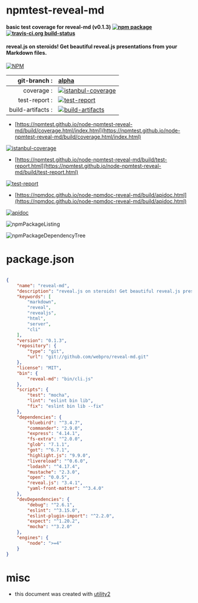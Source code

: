 # npmtest-reveal-md

#### basic test coverage for  reveal-md (v0.1.3)  [![npm package](https://img.shields.io/npm/v/npmtest-reveal-md.svg?style=flat-square)](https://www.npmjs.org/package/npmtest-reveal-md) [![travis-ci.org build-status](https://api.travis-ci.org/npmtest/node-npmtest-reveal-md.svg)](https://travis-ci.org/npmtest/node-npmtest-reveal-md)

#### reveal.js on steroids! Get beautiful reveal.js presentations from your Markdown files.

[![NPM](https://nodei.co/npm/reveal-md.png?downloads=true&downloadRank=true&stars=true)](https://www.npmjs.com/package/reveal-md)

| git-branch : | [alpha](https://github.com/npmtest/node-npmtest-reveal-md/tree/alpha)|
|--:|:--|
| coverage : | [![istanbul-coverage](https://npmtest.github.io/node-npmtest-reveal-md/build/coverage.badge.svg)](https://npmtest.github.io/node-npmtest-reveal-md/build/coverage.html/index.html)|
| test-report : | [![test-report](https://npmtest.github.io/node-npmtest-reveal-md/build/test-report.badge.svg)](https://npmtest.github.io/node-npmtest-reveal-md/build/test-report.html)|
| build-artifacts : | [![build-artifacts](https://npmtest.github.io/node-npmtest-reveal-md/glyphicons_144_folder_open.png)](https://github.com/npmtest/node-npmtest-reveal-md/tree/gh-pages/build)|

- [https://npmtest.github.io/node-npmtest-reveal-md/build/coverage.html/index.html](https://npmtest.github.io/node-npmtest-reveal-md/build/coverage.html/index.html)

[![istanbul-coverage](https://npmtest.github.io/node-npmtest-reveal-md/build/screenCapture.buildCi.browser.%252Ftmp%252Fbuild%252Fcoverage.lib.html.png)](https://npmtest.github.io/node-npmtest-reveal-md/build/coverage.html/index.html)

- [https://npmtest.github.io/node-npmtest-reveal-md/build/test-report.html](https://npmtest.github.io/node-npmtest-reveal-md/build/test-report.html)

[![test-report](https://npmtest.github.io/node-npmtest-reveal-md/build/screenCapture.buildCi.browser.%252Ftmp%252Fbuild%252Ftest-report.html.png)](https://npmtest.github.io/node-npmtest-reveal-md/build/test-report.html)

- [https://npmdoc.github.io/node-npmdoc-reveal-md/build/apidoc.html](https://npmdoc.github.io/node-npmdoc-reveal-md/build/apidoc.html)

[![apidoc](https://npmdoc.github.io/node-npmdoc-reveal-md/build/screenCapture.buildCi.browser.%252Ftmp%252Fbuild%252Fapidoc.html.png)](https://npmdoc.github.io/node-npmdoc-reveal-md/build/apidoc.html)

![npmPackageListing](https://npmtest.github.io/node-npmtest-reveal-md/build/screenCapture.npmPackageListing.svg)

![npmPackageDependencyTree](https://npmtest.github.io/node-npmtest-reveal-md/build/screenCapture.npmPackageDependencyTree.svg)



# package.json

```json

{
    "name": "reveal-md",
    "description": "reveal.js on steroids! Get beautiful reveal.js presentations from your Markdown files.",
    "keywords": [
        "markdown",
        "reveal",
        "revealjs",
        "html",
        "server",
        "cli"
    ],
    "version": "0.1.3",
    "repository": {
        "type": "git",
        "url": "git://github.com/webpro/reveal-md.git"
    },
    "license": "MIT",
    "bin": {
        "reveal-md": "bin/cli.js"
    },
    "scripts": {
        "test": "mocha",
        "lint": "eslint bin lib",
        "fix": "eslint bin lib --fix"
    },
    "dependencies": {
        "bluebird": "^3.4.7",
        "commander": "2.9.0",
        "express": "4.14.1",
        "fs-extra": "^2.0.0",
        "glob": "7.1.1",
        "got": "^6.7.1",
        "highlight.js": "9.9.0",
        "livereload": "^0.6.0",
        "lodash": "^4.17.4",
        "mustache": "2.3.0",
        "open": "0.0.5",
        "reveal.js": "3.4.1",
        "yaml-front-matter": "^3.4.0"
    },
    "devDependencies": {
        "debug": "^2.6.1",
        "eslint": "^3.15.0",
        "eslint-plugin-import": "^2.2.0",
        "expect": "^1.20.2",
        "mocha": "^3.2.0"
    },
    "engines": {
        "node": ">=4"
    }
}
```



# misc
- this document was created with [utility2](https://github.com/kaizhu256/node-utility2)
